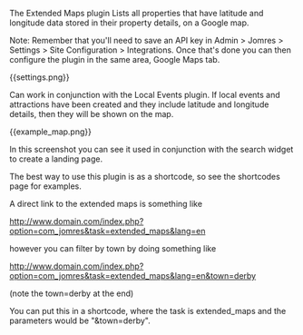 The Extended Maps plugin Lists all properties that have latitude and longitude data stored in their property details, on a Google map. 

Note: Remember that you'll need to save an API key in Admin > Jomres > Settings > Site Configuration > Integrations. Once that's done you can then configure the plugin in the same area, Google Maps tab.

{{settings.png}}

Can work in conjunction with the Local Events plugin. If local events and attractions have been created and they include latitude and longitude details, then they will be shown on the map.

{{example_map.png}}

In this screenshot you can see it used in conjunction with the search widget to create a landing page.

The best way to use this plugin is as a shortcode, so see the shortcodes page for examples.

A direct link to the extended maps is something like

http://www.domain.com/index.php?option=com_jomres&task=extended_maps&lang=en

however you can filter by town by doing something like

http://www.domain.com/index.php?option=com_jomres&task=extended_maps&lang=en&town=derby

(note the town=derby at the end)

You can put this in a shortcode, where the task is extended_maps and the parameters would be "&town=derby".